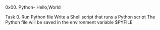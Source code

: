 0x00. Python- Hello,World

Task 0. Run Python file
Write a Shell script that runs a Python script
The Python file will be saved in the environment variable $PYFILE
